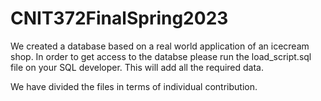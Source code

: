 # CNIT372FinalSpring2023

We created a database based on a real world application of an icecream shop. In order to get access to the databse please run the load_script.sql file
on your SQL developer. This will add all the required data.

We have divided the files in terms of individual contribution. 
